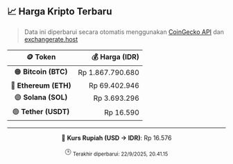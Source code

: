 

<!-- HARGA_KRIPTO -->
## 📈 Harga Kripto Terbaru

> Data ini diperbarui secara otomatis menggunakan [CoinGecko API](https://www.coingecko.com/) dan [exchangerate.host](https://exchangerate.host/)

<div align="center">

| 🪙 Token | 💰 Harga (IDR) |
|:------:|---------------:|
| 🟠 **Bitcoin (BTC)**   | Rp 1.867.790.680 |
| 🔵 **Ethereum (ETH)**  | Rp 69.402.946 |
| 🟣 **Solana (SOL)**    | Rp 3.693.296 |
| 🟢 **Tether (USDT)**   | Rp 16.590 |

---

💱 **Kurs Rupiah (USD → IDR)**: Rp 16.576

🕒 <sub>Terakhir diperbarui: 22/9/2025, 20.41.15</sub>

</div>
<!-- /HARGA_KRIPTO -->